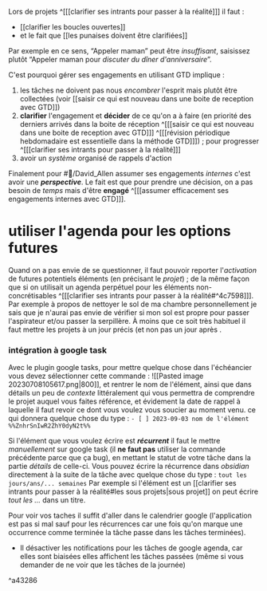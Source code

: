 Lors de projets ^[[[clarifier ses intrants pour passer à la réalité]]] il faut : 
- [[clarifier les boucles ouvertes]]
- et le fait que [[les punaises doivent être clarifiées]]

Par exemple en ce sens, “Appeler maman” peut être *insuffisant*, saisissez plutôt “Appeler maman pour *discuter du dîner d'anniversaire*”. 

C'est pourquoi gérer ses engagements en utilisant GTD implique :
1. les tâches ne doivent pas nous *encombrer* l'esprit mais plutôt être collectées (voir [[saisir ce qui est nouveau dans une boite de reception avec GTD]])
2. **clarifier** l'engagement et **décider** de ce qu'on a à faire (en priorité des derniers arrivés dans la boite de réception ^[[[saisir ce qui est nouveau dans une boite de reception avec GTD]]] ^[[[révision périodique hebdomadaire est essentielle dans la méthode GTD]]]) ; pour progresser ^[[[clarifier ses intrants pour passer à la réalité]]]
3. avoir un *système* organisé de rappels d'action


Finalement pour #👤/David_Allen assumer ses engagements *internes* c'est avoir une ***perspective***. Le fait est que pour prendre une décision, on a pas besoin de *temps* mais d'être **engagé** ^[[[assumer efficacement ses engagements internes avec GTD]]].
# utiliser l'agenda pour les options futures
Quand on a pas envie de se questionner, il faut pouvoir reporter l'*activation* de futures potentiels éléments (en précisant le *projet*) ; de la même façon que si on utilisait un agenda perpétuel pour les éléments non-concrétisables ^[[[clarifier ses intrants pour passer à la réalité#^4c7598]]]. Par exemple à propos de nettoyer le sol de ma chambre personnellement je sais que je n'aurai pas envie de vérifier si mon sol est propre pour passer l'aspirateur et/ou passer la serpillère.
À moins que ce soit très habituel il faut mettre les projets à un jour précis (et non pas  un jour après .
### intégration à google task
Avec le plugin google tasks, pour mettre quelque chose dans l'échéancier vous devez sélectionner cette commande : ![[Pasted image 20230708105617.png|800]], et rentrer le nom de l'élément, ainsi que dans détails un peu de *contexte* littéralement qui vous permettra de comprendre le projet auquel vous faites référence, et évidement la date de rappel à laquelle il faut revoir ce dont vous voulez vous soucier au moment venu.
ce qui donnera quelque chose du type : 
`- [ ] 2023-09-03 nom de l'élément  %%ZnhrSnIwR2ZhY0dyN2t%%`

Si l'élément que vous voulez écrire est ***récurrent*** il faut le mettre *manuellement* sur google task (il **ne faut pas** utiliser la commande précédente parce que ça bug), en mettant le statut de votre tâche dans la partie *détails* de celle-ci.
Vous pouvez écrire la récurrence dans *obsidian* directement à la suite de la tâche avec quelque chose du type : `tout les jours/ans/... semaines`
Par exemple si l'élément est un [[clarifier ses intrants pour passer à la réalité#les sous projets|sous projet]] on peut écrire *tout les ...*  dans un titre.

Pour voir vos taches il suffit d'aller dans le calendrier google (l'application est pas si mal sauf pour les récurrences car une fois qu'on marque une occurrence comme terminée la tâche passe dans les tâches terminées).

- Il désactiver les notifications pour les tâches de google agenda, car elles sont biaisées elles affichent les tâches passées (même si vous demander de ne voir que les tâches de la journée)

^a43286

